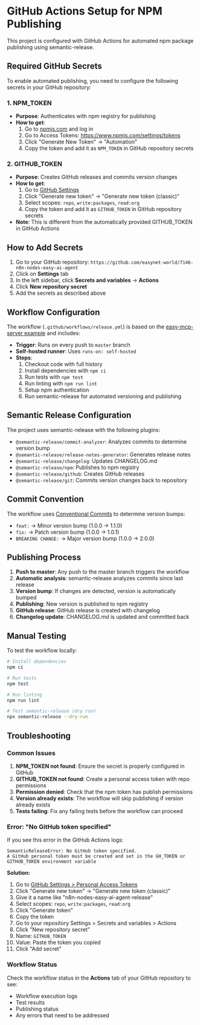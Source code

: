# GitHub Actions Setup for NPM Publishing

This project is configured with GitHub Actions for automated npm package publishing using semantic-release.

## Required GitHub Secrets

To enable automated publishing, you need to configure the following secrets in your GitHub repository:

### 1. NPM_TOKEN
- **Purpose**: Authenticates with npm registry for publishing
- **How to get**: 
  1. Go to [npmjs.com](https://www.npmjs.com) and log in
  2. Go to Access Tokens: https://www.npmjs.com/settings/tokens
  3. Click "Generate New Token" → "Automation"
  4. Copy the token and add it as `NPM_TOKEN` in GitHub repository secrets

### 2. GITHUB_TOKEN
- **Purpose**: Creates GitHub releases and commits version changes
- **How to get**: 
  1. Go to [GitHub Settings](https://github.com/settings/tokens)
  2. Click "Generate new token" → "Generate new token (classic)"
  3. Select scopes: `repo`, `write:packages`, `read:org`
  4. Copy the token and add it as `GITHUB_TOKEN` in GitHub repository secrets
- **Note**: This is different from the automatically provided GITHUB_TOKEN in GitHub Actions

## How to Add Secrets

1. Go to your GitHub repository: `https://github.com/easynet-world/7146-n8n-nodes-easy-ai-agent`
2. Click on **Settings** tab
3. In the left sidebar, click **Secrets and variables** → **Actions**
4. Click **New repository secret**
5. Add the secrets as described above

## Workflow Configuration

The workflow (`.github/workflows/release.yml`) is based on the [easy-mcp-server example](https://raw.githubusercontent.com/easynet-world/7134-easy-mcp-server/refs/heads/master/.github/workflows/release.yml) and includes:

- **Trigger**: Runs on every push to `master` branch
- **Self-hosted runner**: Uses `runs-on: self-hosted`
- **Steps**:
  1. Checkout code with full history
  2. Install dependencies with `npm ci`
  3. Run tests with `npm test`
  4. Run linting with `npm run lint`
  5. Setup npm authentication
  6. Run semantic-release for automated versioning and publishing

## Semantic Release Configuration

The project uses semantic-release with the following plugins:
- `@semantic-release/commit-analyzer`: Analyzes commits to determine version bump
- `@semantic-release/release-notes-generator`: Generates release notes
- `@semantic-release/changelog`: Updates CHANGELOG.md
- `@semantic-release/npm`: Publishes to npm registry
- `@semantic-release/github`: Creates GitHub releases
- `@semantic-release/git`: Commits version changes back to repository

## Commit Convention

The workflow uses [Conventional Commits](https://conventionalcommits.org) to determine version bumps:

- `feat:` → Minor version bump (1.0.0 → 1.1.0)
- `fix:` → Patch version bump (1.0.0 → 1.0.1)
- `BREAKING CHANGE:` → Major version bump (1.0.0 → 2.0.0)

## Publishing Process

1. **Push to master**: Any push to the master branch triggers the workflow
2. **Automatic analysis**: semantic-release analyzes commits since last release
3. **Version bump**: If changes are detected, version is automatically bumped
4. **Publishing**: New version is published to npm registry
5. **GitHub release**: GitHub release is created with changelog
6. **Changelog update**: CHANGELOG.md is updated and committed back

## Manual Testing

To test the workflow locally:

```bash
# Install dependencies
npm ci

# Run tests
npm test

# Run linting
npm run lint

# Test semantic-release (dry run)
npx semantic-release --dry-run
```

## Troubleshooting

### Common Issues

1. **NPM_TOKEN not found**: Ensure the secret is properly configured in GitHub
2. **GITHUB_TOKEN not found**: Create a personal access token with repo permissions
3. **Permission denied**: Check that the npm token has publish permissions
4. **Version already exists**: The workflow will skip publishing if version already exists
5. **Tests failing**: Fix any failing tests before the workflow can proceed

### Error: "No GitHub token specified"

If you see this error in the GitHub Actions logs:

```
SemanticReleaseError: No GitHub token specified.
A GitHub personal token must be created and set in the GH_TOKEN or GITHUB_TOKEN environment variable
```

**Solution:**
1. Go to [GitHub Settings > Personal Access Tokens](https://github.com/settings/tokens)
2. Click "Generate new token" → "Generate new token (classic)"
3. Give it a name like "n8n-nodes-easy-ai-agent-release"
4. Select scopes: `repo`, `write:packages`, `read:org`
5. Click "Generate token"
6. Copy the token
7. Go to your repository Settings > Secrets and variables > Actions
8. Click "New repository secret"
9. Name: `GITHUB_TOKEN`
10. Value: Paste the token you copied
11. Click "Add secret"

### Workflow Status

Check the workflow status in the **Actions** tab of your GitHub repository to see:
- Workflow execution logs
- Test results
- Publishing status
- Any errors that need to be addressed
